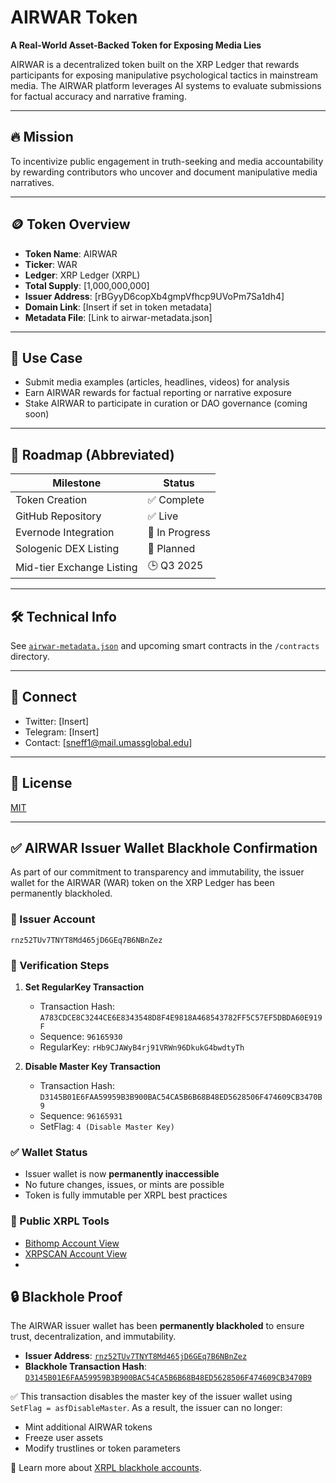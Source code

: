 # AIRWAR Token

**A Real-World Asset-Backed Token for Exposing Media Lies**

AIRWAR is a decentralized token built on the XRP Ledger that rewards participants for exposing manipulative psychological tactics in mainstream media. The AIRWAR platform leverages AI systems to evaluate submissions for factual accuracy and narrative framing.

---

## 🔥 Mission

To incentivize public engagement in truth-seeking and media accountability by rewarding contributors who uncover and document manipulative media narratives.

---

## 🪙 Token Overview

- **Token Name**: AIRWAR
- **Ticker**: WAR
- **Ledger**: XRP Ledger (XRPL)
- **Total Supply**: [1,000,000,000]
- **Issuer Address**: [rBGyyD6copXb4gmpVfhcp9UVoPm7Sa1dh4]
- **Domain Link**: [Insert if set in token metadata]
- **Metadata File**: [Link to airwar-metadata.json]

---

## 🧠 Use Case

- Submit media examples (articles, headlines, videos) for analysis
- Earn AIRWAR rewards for factual reporting or narrative exposure
- Stake AIRWAR to participate in curation or DAO governance (coming soon)

---

## 🚀 Roadmap (Abbreviated)

| Milestone              | Status     |
|------------------------|------------|
| Token Creation         | ✅ Complete |
| GitHub Repository      | ✅ Live     |
| Evernode Integration   | 🔄 In Progress |
| Sologenic DEX Listing  | 🔄 Planned  |
| Mid-tier Exchange Listing | 🕒 Q3 2025  |

---

## 🛠️ Technical Info

See [`airwar-metadata.json`](./airwar-metadata.json) and upcoming smart contracts in the `/contracts` directory.

---

## 📢 Connect

- Twitter: [Insert]
- Telegram: [Insert]
- Contact: [sneff1@mail.umassglobal.edu]

---

## 📄 License

[MIT](./LICENSE) 

---

## ✅ AIRWAR Issuer Wallet Blackhole Confirmation

As part of our commitment to transparency and immutability, the issuer wallet for the AIRWAR (WAR) token on the XRP Ledger has been permanently blackholed.

### 🔐 Issuer Account
`rnz52TUv7TNYT8Md465jD6GEq7B6NBnZez`

### 🧾 Verification Steps

1. **Set RegularKey Transaction**
   - Transaction Hash: `A783CDCE8C3244CE6E8343548D8F4E9818A468543782FF5C57EF5DBDA60E919F`
   - Sequence: `96165930`
   - RegularKey: `rHb9CJAWyB4rj91VRWn96DkukG4bwdtyTh`

2. **Disable Master Key Transaction**
   - Transaction Hash: `D3145B01E6FAA59959B3B900BAC54CA5B6B68B48ED5628506F474609CB3470B9`
   - Sequence: `96165931`
   - SetFlag: `4 (Disable Master Key)`

### ✅ Wallet Status
- Issuer wallet is now **permanently inaccessible**
- No future changes, issues, or mints are possible
- Token is fully immutable per XRPL best practices

### 🔗 Public XRPL Tools
- [Bithomp Account View](https://bithomp.com/explorer/rnz52TUv7TNYT8Md465jD6GEq7B6NBnZez)
- [XRPSCAN Account View](https://xrpscan.com/account/rnz52TUv7TNYT8Md465jD6GEq7B6NBnZez)
- 
## 🔒 Blackhole Proof

The AIRWAR issuer wallet has been **permanently blackholed** to ensure trust, decentralization, and immutability.

- **Issuer Address**: [`rnz52TUv7TNYT8Md465jD6GEq7B6NBnZez`](https://xrpscan.com/account/rnz52TUv7TNYT8Md465jD6GEq7B6NBnZez)
- **Blackhole Transaction Hash**: [`D3145B01E6FAA59959B3B900BAC54CA5B6B68B48ED5628506F474609CB3470B9`](https://xrpscan.com/tx/D3145B01E6FAA59959B3B900BAC54CA5B6B68B48ED5628506F474609CB3470B9)

✅ This transaction disables the master key of the issuer wallet using `SetFlag = asfDisableMaster`. As a result, the issuer can no longer:
- Mint additional AIRWAR tokens
- Freeze user assets
- Modify trustlines or token parameters

🔗 Learn more about [XRPL blackhole accounts](https://xrpl.org/blackhole-accounts.html).

